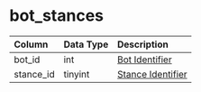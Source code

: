 # bot\_stances

| Column | Data Type | Description |
| :--- | :--- | :--- |
| bot\_id | int | [Bot Identifier](bot_data.md) |
| stance\_id | tinyint | [Stance Identifier](https://eqemu.gitbook.io/server/categories/bots/stance-types) |

